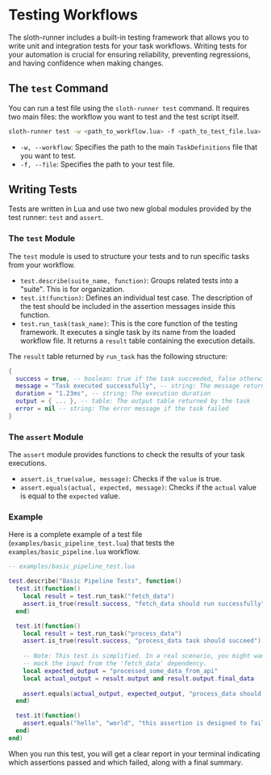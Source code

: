 # Testing Workflows

The sloth-runner includes a built-in testing framework that allows you to write unit and integration tests for your task workflows. Writing tests for your automation is crucial for ensuring reliability, preventing regressions, and having confidence when making changes.

## The `test` Command

You can run a test file using the `sloth-runner test` command. It requires two main files: the workflow you want to test and the test script itself.

```bash
sloth-runner test -w <path_to_workflow.lua> -f <path_to_test_file.lua>
```

-   `-w, --workflow`: Specifies the path to the main `TaskDefinitions` file that you want to test.
-   `-f, --file`: Specifies the path to your test file.

## Writing Tests

Tests are written in Lua and use two new global modules provided by the test runner: `test` and `assert`.

### The `test` Module

The `test` module is used to structure your tests and to run specific tasks from your workflow.

-   `test.describe(suite_name, function)`: Groups related tests into a "suite". This is for organization.
-   `test.it(function)`: Defines an individual test case. The description of the test should be included in the assertion messages inside this function.
-   `test.run_task(task_name)`: This is the core function of the testing framework. It executes a single task by its name from the loaded workflow file. It returns a `result` table containing the execution details.

The `result` table returned by `run_task` has the following structure:

```lua
{
  success = true, -- boolean: true if the task succeeded, false otherwise
  message = "Task executed successfully", -- string: The message returned by the task
  duration = "1.23ms", -- string: The execution duration
  output = { ... }, -- table: The output table returned by the task
  error = nil -- string: The error message if the task failed
}
```

### The `assert` Module

The `assert` module provides functions to check the results of your task executions.

-   `assert.is_true(value, message)`: Checks if the `value` is true.
-   `assert.equals(actual, expected, message)`: Checks if the `actual` value is equal to the `expected` value.

### Example

Here is a complete example of a test file (`examples/basic_pipeline_test.lua`) that tests the `examples/basic_pipeline.lua` workflow.

```lua
-- examples/basic_pipeline_test.lua

test.describe("Basic Pipeline Tests", function()
  test.it(function()
    local result = test.run_task("fetch_data")
    assert.is_true(result.success, "fetch_data should run successfully")
  end)

  test.it(function()
    local result = test.run_task("process_data")
    assert.is_true(result.success, "process_data task should succeed")
    
    -- Note: This test is simplified. In a real scenario, you might want to
    -- mock the input from the 'fetch_data' dependency.
    local expected_output = "processed_some_data_from_api"
    local actual_output = result.output and result.output.final_data
    
    assert.equals(actual_output, expected_output, "process_data should produce the correct output")
  end)

  test.it(function()
    assert.equals("hello", "world", "this assertion is designed to fail")
  end)
end)
```

When you run this test, you will get a clear report in your terminal indicating which assertions passed and which failed, along with a final summary.
